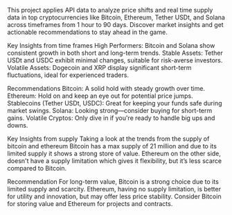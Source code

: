 This project applies API data to analyze price shifts and real time supply data in top cryptocurrencies like Bitcoin, Ethereum, Tether USDt, and Solana across timeframes from 1 hour to 90 days. Discover market insights and get actionable recommendations to stay ahead in the game.

Key Insights from time frames
High Performers: Bitcoin and Solana show consistent growth in both short and long-term trends.
Stable Assets: Tether USDt and USDC exhibit minimal changes, suitable for risk-averse investors.
Volatile Assets: Dogecoin and XRP display significant short-term fluctuations, ideal for experienced traders.

Recommendations 
Bitcoin: A solid hold with steady growth over time.
Ethereum: Hold on and keep an eye out for potential price jumps.
Stablecoins (Tether USDt, USDC): Great for keeping your funds safe during market swings.
Solana: Looking strong—consider buying for short-term gains.
Volatile Cryptos: Only dive in if you're ready to handle big ups and downs.

Key Insights from supply
Taking a look at the trends from the supply of bitcoin and ethereum 
Bitcoin has a max supply of 21 million and due to its limited supply it shows a strong store of value. Ethereum on the other side, doesn't have a supply limitation which gives it flexibility, but it’s less scarce compared to Bitcoin.

Recommendation 
For long-term value, Bitcoin is a strong choice due to its limited supply and scarcity. Ethereum, having no supply limitation, is better for utility and innovation, but may offer less price stability. Consider Bitcoin for storing value and Ethereum for projects and contracts.
